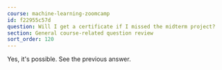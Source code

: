 ```yaml
---
course: machine-learning-zoomcamp
id: f22955c57d
question: Will I get a certificate if I missed the midterm project?
section: General course-related question review
sort_order: 120
---
```


Yes, it's possible. See the previous answer.

